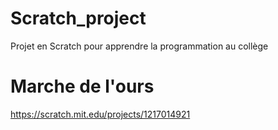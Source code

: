 # Scratch_project
Projet en Scratch pour apprendre la programmation au collège

# Marche de l'ours
https://scratch.mit.edu/projects/1217014921 
